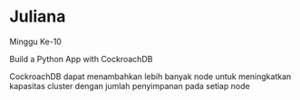 # Juliana

Minggu Ke-10

Build a Python App with CockroachDB

CockroachDB dapat menambahkan lebih banyak node untuk
meningkatkan kapasitas cluster dengan jumlah penyimpanan pada setiap
node